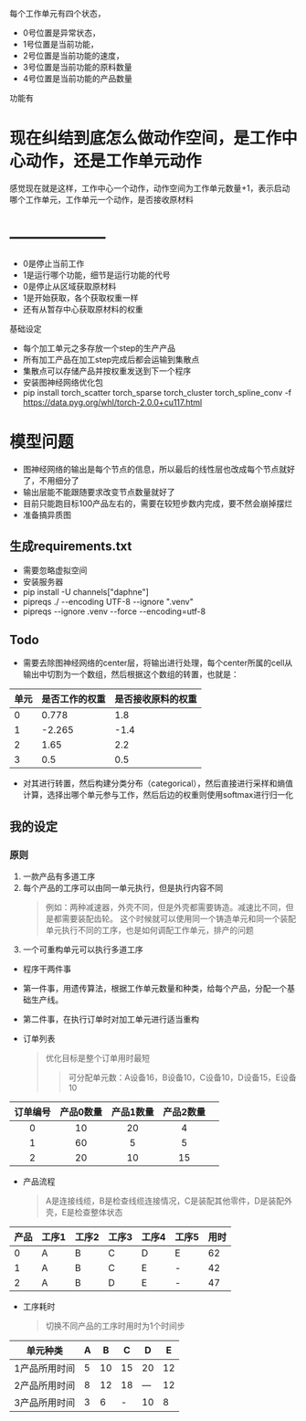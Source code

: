 每个工作单元有四个状态，

* 0号位置是异常状态，
* 1号位置是当前功能，
* 2号位置是当前功能的速度，
* 3号位置是当前功能的原料数量
* 4号位置是当前功能的产品数量

功能有

# 现在纠结到底怎么做动作空间，是工作中心动作，还是工作单元动作

感觉现在就是这样，工作中心一个动作，动作空间为工作单元数量+1，表示启动哪个工作单元，工作单元一个动作，是否接收原材料

# ——————

* 0是停止当前工作
* 1是运行哪个功能，细节是运行功能的代号
* 0是停止从区域获取原材料
* 1是开始获取，各个获取权重一样
* 还有从暂存中心获取原材料的权重

基础设定

* 每个加工单元之多存放一个step的生产产品
* 所有加工产品在加工step完成后都会运输到集散点
* 集散点可以存储产品并按权重发送到下一个程序
* 安装图神经网络优化包
* pip install torch_scatter torch_sparse torch_cluster torch_spline_conv
  -f https://data.pyg.org/whl/torch-2.0.0+cu117.html

# 模型问题

* 图神经网络的输出是每个节点的信息，所以最后的线性层也改成每个节点就好了，不用细分了
* 输出层能不能跟随要求改变节点数量就好了
* 目前只能跑目标100产品左右的，需要在较短步数内完成，要不然会崩掉摆烂
* 准备搞异质图

## 生成requirements.txt

* 需要忽略虚拟空间
* 安装服务器
* pip install -U channels["daphne"]
* pipreqs ./ --encoding UTF-8 --ignore ".venv"
* pipreqs --ignore .venv --force --encoding=utf-8

## Todo

* 需要去除图神经网络的center层，将输出进行处理，每个center所属的cell从输出中切割为一个数组，然后根据这个数组的转置，也就是：

| 单元 | 是否工作的权重 | 是否接收原料的权重 |
|----|---------|-----------|
| 0  | 0.778   | 1.8       |
| 1  | -2.265  | -1.4      |
| 2  | 1.65    | 2.2       |
| 3  | 0.5     | 0.5       |

* 对其进行转置，然后构建分类分布（categorical），然后直接进行采样和熵值计算，选择出哪个单元参与工作，然后后边的权重则使用softmax进行归一化

## 我的设定

### 原则

1. 一款产品有多道工序
2. 每个产品的工序可以由同一单元执行，但是执行内容不同
   > 例如：两种减速器，外壳不同，但是外壳都需要铸造。减速比不同，但是都需要装配齿轮。
   > 这个时候就可以使用同一个铸造单元和同一个装配单元执行不同的工序，也是如何调配工作单元，排产的问题
3. 一个可重构单元可以执行多道工序


* 程序干两件事
* 第一件事，用遗传算法，根据工作单元数量和种类，给每个产品，分配一个基础生产线。
* 第二件事，在执行订单时对加工单元进行适当重构

* 订单列表
  > 优化目标是整个订单用时最短
  >> 可分配单元数：A设备16，B设备10，C设备10，D设备15，E设备10

| 订单编号 | 产品0数量 | 产品1数量 | 产品2数量 |   |
|:----:|:-----:|:-----:|:-----:|---|
|  0   |  10   |  20   |   4   |   |
|  1   |  60   |   5   |   5   |   |
|  2   |  20   |  10   |  15   |   |

* 产品流程
  > A是连接线缆，B是检查线缆连接情况，C是装配其他零件，D是装配外壳，E是检查整体状态

| 产品 | 工序1 | 工序2 | 工序3 | 工序4 | 工序5 | 用时 |
|----|-----|-----|-----|-----|-----|----|
| 0  | A   | B   | C   | D   | E   | 62 |
| 1  | A   | B   | C   | E   | -   | 42 |
| 2  | A   | B   | D   | E   | -   | 47 |

* 工序耗时
  > 切换不同产品的工序时用时为1个时间步

| 单元种类    | A | B  | C  | D  | E  |
|---------|---|----|----|----|----|
| 1产品所用时间 | 5 | 10 | 15 | 20 | 12 |
| 2产品所用时间 | 8 | 12 | 18 | —  | 12 |
| 3产品所用时间 | 3 | 6  | -  | 10 | 8  |


